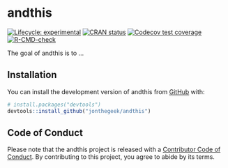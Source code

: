 
<!-- README.md is generated from README.Rmd. Please edit that file -->

# andthis

<!-- badges: start -->

[![Lifecycle:
experimental](https://img.shields.io/badge/lifecycle-experimental-orange.svg)](https://lifecycle.r-lib.org/articles/stages.html#experimental)
[![CRAN
status](https://www.r-pkg.org/badges/version/andthis)](https://CRAN.R-project.org/package=andthis)
[![Codecov test
coverage](https://codecov.io/gh/jonthegeek/andthis/branch/main/graph/badge.svg)](https://app.codecov.io/gh/jonthegeek/andthis?branch=main)
[![R-CMD-check](https://github.com/jonthegeek/andthis/actions/workflows/R-CMD-check.yaml/badge.svg)](https://github.com/jonthegeek/andthis/actions/workflows/R-CMD-check.yaml)
<!-- badges: end -->

The goal of andthis is to …

## Installation

You can install the development version of andthis from
[GitHub](https://github.com/) with:

``` r
# install.packages("devtools")
devtools::install_github("jonthegeek/andthis")
```

## Code of Conduct

Please note that the andthis project is released with a [Contributor
Code of
Conduct](https://jonthegeek.github.io/andthis/CODE_OF_CONDUCT.html). By
contributing to this project, you agree to abide by its terms.
